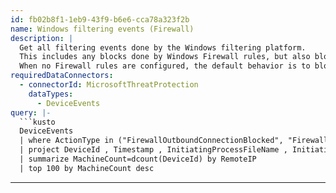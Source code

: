 ```yaml
---
id: fb02b8f1-1eb9-43f9-b6e6-cca78a323f2b
name: Windows filtering events (Firewall)
description: |
  Get all filtering events done by the Windows filtering platform.
  This includes any blocks done by Windows Firewall rules, but also blocks triggered by some 3rd party firewalls.
  When no Firewall rules are configured, the default behavior is to block all incoming network connections.
requiredDataConnectors:
  - connectorId: MicrosoftThreatProtection
    dataTypes:
      - DeviceEvents
query: |-
  ```kusto
  DeviceEvents
  | where ActionType in ("FirewallOutboundConnectionBlocked", "FirewallInboundConnectionBlocked", "FirewallInboundConnectionToAppBlocked")
  | project DeviceId , Timestamp , InitiatingProcessFileName , InitiatingProcessParentFileName, RemoteIP, RemotePort, LocalIP, LocalPort
  | summarize MachineCount=dcount(DeviceId) by RemoteIP
  | top 100 by MachineCount desc
  ```
---
```



